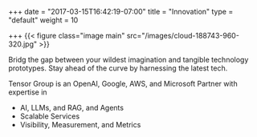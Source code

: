 +++
date = "2017-03-15T16:42:19-07:00"
title = "Innovation"
type = "default"
weight = 10

+++
{{< figure class="image main" src="/images/cloud-188743-960-320.jpg" >}}

Bridg the gap between your wildest imagination and tangible technology prototypes.
Stay ahead of the curve by harnessing the latest tech.

Tensor Group is an OpenAI, Google, AWS, and Microsoft Partner with expertise in

* AI, LLMs, and RAG, and Agents
* Scalable Services
* Visibility, Measurement, and Metrics
